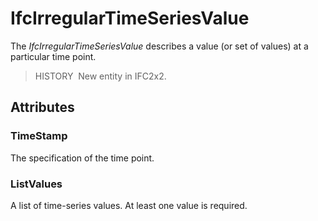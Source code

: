 # IfcIrregularTimeSeriesValue

The _IfcIrregularTimeSeriesValue_ describes a value (or set of values) at a particular time point.

> HISTORY&nbsp; New entity in IFC2x2.

## Attributes

### TimeStamp
The specification of the time point.

### ListValues
A list of time-series values. At least one value is required.
